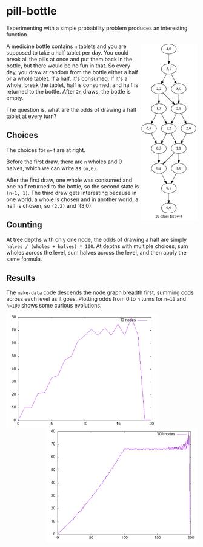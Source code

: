 # pill-bottle

Experimenting with a simple probability problem produces an interesting function.

<img src="nodes-4.png" width="150" align="right" />

A medicine bottle contains `n` tablets and you are supposed to take a
half tablet per day. You could break all the pills at once and put them back in the bottle, 
but there would be no fun in that. So every day, you draw at random from the bottle either 
a half or a whole tablet.  If a half, it's consumed.  If it's a
whole, break the tablet, half is consumed, and half is returned to the bottle. After `2n`
draws, the bottle is empty.

The question is, what are the odds of drawing a half tablet at every turn?

## Choices

The choices for `n=4` are at right.

Before the first draw, there are `n` wholes and 0 halves, which we can write as `(n,0)`.

After the first draw, one whole was consumed and one half returned to the bottle, so the second state is `(n-1, 1)`. The third draw gets interesting because in one world, a whole is chosen and in another world, a half is chosen, so `(2,2)` and `(3,0).

## Counting 

At tree depths with only one node, the odds of drawing a half are simply `halves / (wholes + halves) * 100`. At depths with multiple choices, sum wholes across the  level, sum halves across the level, and then apply the same formula.

## Results

The `make-data` code descends the node graph breadth first, summing odds across each level as it goes.
Plotting odds from 0 to `n` turns for `n=10` and `n=100` shows some curious evolutions.

<img src="plot-10.png" width="400" align="left" />

<img src="plot-100.png" width="400" align="right" />

